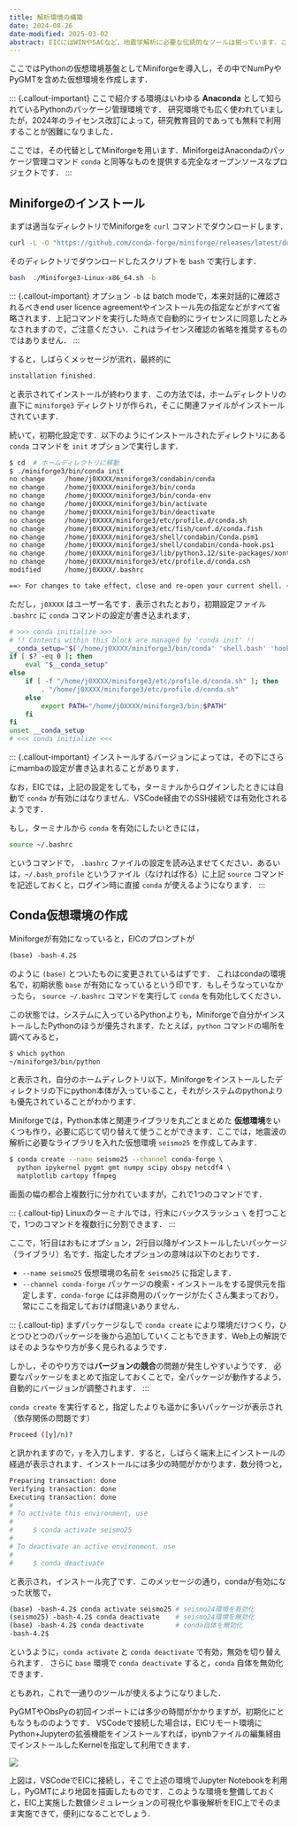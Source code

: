 ```yaml
---
title: 解析環境の構築
date: 2024-08-26
date-modified: 2025-03-02
abstract: EICにはWINやSACなど，地震学解析に必要な伝統的なツールは揃っています．ここでは，より利便性を高めるべく，ユーザー領域にPython仮想環境を構築し，そのなかで必要なソフトウェアをセットアップする方法を紹介します．
---
```


ここではPythonの仮想環境基盤としてMiniforgeを導入し，その中でNumPyやPyGMTを含めた仮想環境を作成します．

::: {.callout-important}
ここで紹介する環境はいわゆる **Anaconda** として知られているPythonのパッケージ管理環境です．
研究環境でも広く使われていましたが，2024年のライセンス改訂によって，研究教育目的であっても無料で利用することが困難になりました．

ここでは，その代替としてMiniforgeを用います．MiniforgeはAnacondaのパッケージ管理コマンド `conda` と同等なものを提供する完全なオープンソースなプロジェクトです．
:::

## Miniforgeのインストール

まずは適当なディレクトリでMiniforgeを `curl` コマンドでダウンロードします．

```bash
curl -L -O "https://github.com/conda-forge/miniforge/releases/latest/download/Miniforge3-$(uname)-$(uname -m).sh"
```

そのディレクトリでダウンロードしたスクリプトを `bash` で実行します．

```bash
bash  ./Miniforge3-Linux-x86_64.sh -b
```

::: {.callout-important}
オプション `-b` は batch modeで，本来対話的に確認されるべきend user licence agreementやインストール先の指定などがすべて省略されます．上記コマンドを実行した時点で自動的にライセンスに同意したとみなされますので，ご注意ください．これはライセンス確認の省略を推奨するものではありません．
:::

すると，しばらくメッセージが流れ，最終的に

```bash
installation finished.
```

と表示されてインストールが終わります．この方法では，ホームディレクトリの直下に `miniforge3` ディレクトリが作られ，そこに関連ファイルがインストールされています．

続いて，初期化設定です．以下のようにインストールされたディレクトリにある `conda` コマンドを `init` オプションで実行します．

```bash
$ cd  # ホームディレクトリに移動
$ ./miniforge3/bin/conda init
no change     /home/j0XXXX/miniforge3/condabin/conda
no change     /home/j0XXXX/miniforge3/bin/conda
no change     /home/j0XXXX/miniforge3/bin/conda-env
no change     /home/j0XXXX/miniforge3/bin/activate
no change     /home/j0XXXX/miniforge3/bin/deactivate
no change     /home/j0XXXX/miniforge3/etc/profile.d/conda.sh
no change     /home/j0XXXX/miniforge3/etc/fish/conf.d/conda.fish
no change     /home/j0XXXX/miniforge3/shell/condabin/Conda.psm1
no change     /home/j0XXXX/miniforge3/shell/condabin/conda-hook.ps1
no change     /home/j0XXXX/miniforge3/lib/python3.12/site-packages/xontrib/conda.xsh
no change     /home/j0XXXX/miniforge3/etc/profile.d/conda.csh
modified      /home/j0XXXX/.bashrc

==> For changes to take effect, close and re-open your current shell. <==
```

ただし，`j0XXXX` はユーザー名です．表示されたとおり，初期設定ファイル `.bashrc` に `conda` コマンドの設定が書き込まれます．

```bash
# >>> conda initialize >>>
# !! Contents within this block are managed by 'conda init' !!
__conda_setup="$('/home/j0XXXX/miniforge3/bin/conda' 'shell.bash' 'hook' 2> /dev/null)"
if [ $? -eq 0 ]; then
    eval "$__conda_setup"
else
    if [ -f "/home/j0XXXX/miniforge3/etc/profile.d/conda.sh" ]; then
        . "/home/j0XXXX/miniforge3/etc/profile.d/conda.sh"
    else
        export PATH="/home/j0XXXX/miniforge3/bin:$PATH"
    fi
fi
unset __conda_setup
# <<< conda initialize <<<
```

::: {.callout-important}
インストールするバージョンによっては，その下にさらにmambaの設定が書き込まれることがあります．

なお，EICでは，上記の設定をしても，ターミナルからログインしたときには自動で `conda` が有効にはなりません．VSCode経由でのSSH接続では有効化されるようです．

もし，ターミナルから `conda` を有効にしたいときには，

```bash
source ~/.bashrc
```

というコマンドで， `.bashrc` ファイルの設定を読み込ませてください．あるいは，`~/.bash_profile` というファイル（なければ作る）に上記 `source` コマンドを記述しておくと，ログイン時に直接 `conda` が使えるようになります．
:::

## Conda仮想環境の作成

Miniforgeが有効になっていると，EICのプロンプトが

```bash
(base) -bash-4.2$ 
```

のように `(base)` とついたものに変更されているはずです．
これはcondaの環境名で，初期状態 `base` が有効になっているという印です．もしそうなっていなかったら， `source ~/.bashrc` コマンドを実行して `conda` を有効化してください．

この状態では，システムに入っているPythonよりも，Miniforgeで自分がインストールしたPythonのほうが優先されます．たとえば，`python` コマンドの場所を調べてみると，

```bash
$ which python
~/miniforge3/bin/python
```

と表示され，自分のホームディレクトリ以下，Miniforgeをインストールしたディレクトリの下にpython本体が入っていること，それがシステムのpythonよりも優先されていることがわかります．

Miniforgeでは，Python本体と関連ライブラリを丸ごとまとめた **仮想環境**をいくつも作り，必要に応じて切り替えて使うことができます．ここでは，地震波の解析に必要なライブラリを入れた仮想環境 `seismo25` を作成してみます．

```bash
$ conda create --name seismo25 --channel conda-forge \
  python ipykernel pygmt gmt numpy scipy obspy netcdf4 \
  matplotlib cartopy ffmpeg
```

画面の幅の都合上複数行に分かれていますが，これで1つのコマンドです．

::: {.callout-tip}
Linuxのターミナルでは，行末にバックスラッシュ `\` を打つことで，1つのコマンドを複数行に分割できます．
:::

ここで，1行目はおもにオプション，2行目以降がインストールしたいパッケージ（ライブラリ）名です．指定したオプションの意味は以下のとおりです．

- `--name seismo25` 仮想環境の名前を `seismo25` に指定します．
- `--channel conda-forge` パッケージの検索・インストールをする提供元を指定します．`conda-forge` には非商用のパッケージがたくさん集まっており，常にここを指定しておけば間違いありません．

::: {.callout-tip}
まずパッケージなしで `conda create` により環境だけつくり，ひとつひとつのパッケージを後から追加していくこともできます．Web上の解説ではそのようなやり方が多く見られるようです．

しかし，そのやり方では**バージョンの競合**の問題が発生しやすいようです．
必要なパッケージをまとめて指定しておくことで，全パッケージが動作するよう，自動的にバージョンが調整されます．
:::

`conda create` を実行すると，指定したよりも遥かに多いパッケージが表示され（依存関係の問題です）

```bash
Proceed ([y]/n)? 
```

と訊かれますので，`y` を入力します．すると，しばらく端末上にインストールの経過が表示されます．インストールには多少の時間がかかります．数分待つと，

```bash
Preparing transaction: done
Verifying transaction: done
Executing transaction: done
#
# To activate this environment, use
#
#     $ conda activate seismo25
#
# To deactivate an active environment, use 
# 
#     $ conda deactivate
```

と表示され，インストール完了です．このメッセージの通り，condaが有効になった状態で，

```bash
(base) -bash-4.2$ conda activate seismo25 # seismo24環境を有効化
(seismo25) -bash-4.2$ conda deactivate    # seismo24環境を無効化
(base) -bash-4.2$ conda deactivate        # conda自体を無効化
-bash-4.2$
```

というように，`conda activate` と `conda deactivate` で有効，無効を切り替えられます．
さらに `base` 環境で `conda deactivate` すると，`conda` 自体を無効化できます．

ともあれ，これで一通りのツールが使えるようになりました．

PyGMTやObsPyの初回インポートには多少の時間がかかりますが，初期化にともなうもののようです．
VSCodeで接続した場合は，EICリモート環境にPython+Jupyterの拡張機能をインストールすれば，ipynbファイルの編集経由でインストールしたKernelを指定して利用できます．

![](./fig/EIC-PyGMT.png)

上図は，VSCodeでEICに接続し，そこで上述の環境でJupyter Notebookを利用し，PyGMTにより地図を描画したものです．このような環境を整備しておくと，EIC上実施した数値シミュレーションの可視化や事後解析をEIC上でそのまま実施できて，便利になることでしょう．
